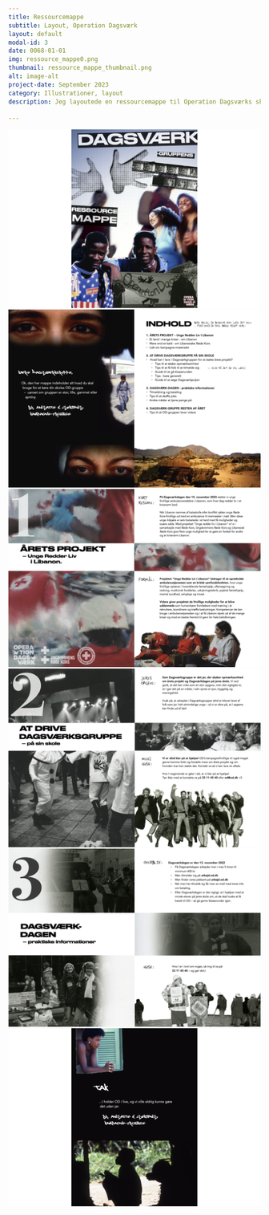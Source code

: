 ```yaml
---
title: Ressourcemappe
subtitle: Layout, Operation Dagsværk
layout: default
modal-id: 3
date: 0068-01-01
img: ressource_mappe0.png
thumbnail: ressource_mappe_thumbnail.png
alt: image-alt
project-date: September 2023
category: Illustrationer, layout
description: Jeg layoutede en ressourcemappe til Operation Dagsværks skole-grupper, hvor de kunne finde inspiration til hvordan de skulle drive deres skole-udvalg. Fotografierne er alle taget fra Operation Dagsværks gamle arkiver.

---
```


<img src="img/portfolio/ressource_mappe0.png" class="img-responsive img-centered" alt="">
<img src="img/portfolio/ressource_mappe1.png" class="img-responsive img-centered" alt="">
<img src="img/portfolio/ressource_mappe2.png" class="img-responsive img-centered" alt="">
<img src="img/portfolio/ressource_mappe3.png" class="img-responsive img-centered" alt="">
<img src="img/portfolio/ressource_mappe4.png" class="img-responsive img-centered" alt="">
<img src="img/portfolio/ressource_mappe5.png" class="img-responsive img-centered" alt="">
